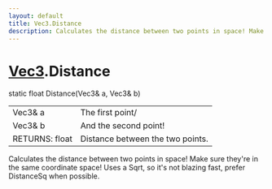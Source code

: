 ```yaml
---
layout: default
title: Vec3.Distance
description: Calculates the distance between two points in space! Make sure they're in the same coordinate space! Uses a Sqrt, so it's not blazing fast, prefer DistanceSq when possible.
---
```

# [Vec3]({{site.url}}/Pages/Reference/Vec3.html).Distance

<div class='signature' markdown='1'>
static float Distance(Vec3& a, Vec3& b)
</div>

|  |  |
|--|--|
|Vec3& a|The first point/|
|Vec3& b|And the second point!|
|RETURNS: float|Distance between the two points.|

Calculates the distance between two points in space! Make sure they're in the
same coordinate space! Uses a Sqrt, so it's not blazing fast, prefer DistanceSq when possible.



